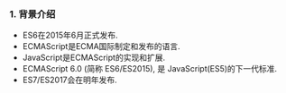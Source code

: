 ###  1. 背景介绍

* ES6在2015年6月正式发布.
* ECMAScript是ECMA国际制定和发布的语言.
* JavaScript是ECMAScript的实现和扩展.
* ECMAScript 6.0 (简称 ES6/ES2015), 是 JavaScript(ES5)的下一代标准.
* ES7/ES2017会在明年发布.

